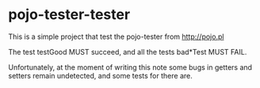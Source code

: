 # pojo-tester-tester

This is a simple project that test the pojo-tester from http://pojo.pl

The test testGood MUST succeed, and all the tests bad*Test MUST FAIL.

Unfortunately, at the moment of writing this note some bugs in getters 
and setters remain undetected, and some tests for there are.

